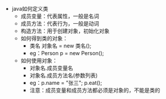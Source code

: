 - java如何定义类
  - 成员变量：代表属性，一般是名词
  - 成员方法：代表行为，一般是动词
  - 构造方法：用于创建对象，初始化对象
  - 如何得到类的对象：
    - 类名 对象名 = new 类名();
    - eg：Person p = new Person();
  - 如何使用对象：
    - 对象名.成员变量名
    - 对象名.成员方法名(参数列表)
    - eg：p.name = "张三"; p.eat();
    - 注意：成员变量和成员方法都必须是对象的，不能是类的